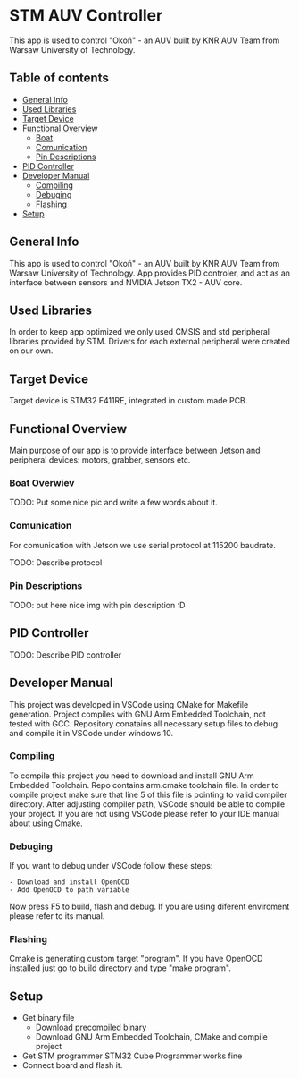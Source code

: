 # STM AUV Controller
This app is used to control "Okoń" - an AUV built by KNR AUV Team from Warsaw University of Technology. 

## Table of contents
* [General Info](#general-info)
* [Used Libraries](#used-libraries)
* [Target Device](#target_device)
* [Functional Overview ](#functional-overview)
    - [Boat](#boat-overwiev)
    - [Comunication](#comunication)
    - [Pin Descriptions](#pin_descriptions)
* [PID Controller](#pid-controller)
* [Developer Manual](#developer-manual)
    - [Compiling](#compiling)
    - [Debuging](#debuging)
    - [Flashing](#flashing)
* [Setup](#setup)

## General Info
This app is used to control "Okoń" - an AUV built by KNR AUV Team from Warsaw University of Technology. App provides PID controler, and act as an interface between sensors and NVIDIA Jetson TX2 - AUV core.

## Used Libraries
In order to keep app optimized we only used CMSIS and std peripheral libraries provided by STM. Drivers for each external peripheral were created on our own.

## Target Device
Target device is STM32 F411RE, integrated in custom made PCB.

## Functional Overview
Main purpose of our app is to provide interface between Jetson and peripheral devices: motors, grabber, sensors etc.

### Boat Overwiev
TODO: Put some nice pic and write a few words about it.
### Comunication
For comunication with Jetson we use serial protocol at 115200 baudrate.

TODO: Describe protocol

### Pin Descriptions
TODO: put here nice img with pin description :D

## PID Controller
TODO: Describe PID controller

## Developer Manual
This project was developed in VSCode using CMake for Makefile generation. Project compiles with GNU Arm Embedded Toolchain, not tested with GCC. Repository conatains all necessary setup files to debug and compile it in VSCode under windows 10.

### Compiling
To compile this project you need to download and install  GNU Arm Embedded Toolchain. Repo contains arm.cmake toolchain file. In order to compile project make sure that line 5 of this file is pointing to valid compiler directory. After adjusting compiler path, VSCode should be able to compile your project. If you are not using VSCode please refer to your IDE manual about using Cmake.

### Debuging
If you want to debug under VSCode follow these steps:
    
    - Download and install OpenOCD
    - Add OpenOCD to path variable

Now press F5 to build, flash and debug. If you are using diferent enviroment please refer to its manual.

### Flashing
Cmake is generating custom target "program". If you have OpenOCD installed just go to build directory and type "make program".

## Setup
- Get binary file
    - Download precompiled binary
    - Download GNU Arm Embedded Toolchain, CMake and compile project
- Get STM programmer STM32 Cube Programmer works fine
- Connect board and flash it.
